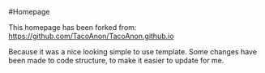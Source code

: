 #Homepage

This homepage has been forked from:
 https://github.com/TacoAnon/TacoAnon.github.io  
 
Because it was a nice looking simple to use template.
Some changes have been made to code structure, to make it easier to update for me.

